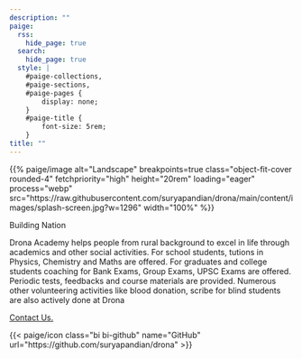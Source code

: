 ```yaml
---
description: ""
paige:
  rss:
    hide_page: true
  search:
    hide_page: true
  style: |
    #paige-collections,
    #paige-sections,
    #paige-pages {
        display: none;
    }
    #paige-title {
        font-size: 5rem;
    }
title: ""
---
```


<p>{{% paige/image alt="Landscape" breakpoints=true class="object-fit-cover rounded-4" fetchpriority="high" height="20rem" loading="eager" process="webp" src="https://raw.githubusercontent.com/suryapandian/drona/main/content/images/splash-screen.jpg?w=1296" width="100%" %}}</p>

<p class="display-5 fw-bold h2 text-center">Building Nation</p>

<div class="container-fluid">
    <div class="justify-content-center row">
        <div class="col col-auto col-lg-7 px-0">
            <p class="lead text-center">Drona Academy helps people from rural background to excel in life through academics and other social activities. For school students, tutions in Physics, Chemistry and Maths are offered. For graduates and college students coaching for Bank Exams, Group Exams, UPSC Exams are offered. Periodic tests, feedbacks and course materials are provided. Numerous other volunteering activities like blood donation, scribe for blind students are also actively done at Drona </p>
        </div>
    </div>
</div>

<p class="text-center">
    <a class="lead" href="/contact_us">Contact Us.</a>
</p>

<div class="column-gap-3 d-flex display-6 justify-content-center mb-3">
    {{< paige/icon class="bi bi-github" name="GitHub" url="https://github.com/suryapandian/drona" >}}
</div>
